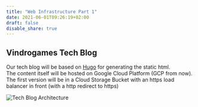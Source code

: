 ```yaml
---
title: "Web Infrastructure Part 1"
date: 2021-06-01T09:26:19+02:00
draft: false
disable_share: true
---
```


## Vindrogames Tech Blog

Our tech blog will be based on [Hugo](https://gohugo.io) for generating the static html.  
The content itself will be hosted on Google Cloud Platform (GCP from now).  
The first version will be in a Cloud Storage Bucket with an https load balancer in front (with a http redirect to https)  

![Tech Blog Architecture](/tech-blog-infra-1.png)